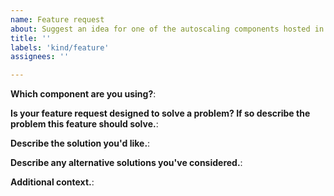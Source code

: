 ```yaml
---
name: Feature request
about: Suggest an idea for one of the autoscaling components hosted in this repository
title: ''
labels: 'kind/feature'
assignees: ''

---
```


<!--
Thanks for taking the time to raise a feature request! Please answer these questions as best you can before submitting.
-->

**Which component are you using?**:

<!--
Which component hosted in this repository is this a feature for?
-->

**Is your feature request designed to solve a problem? If so describe the problem this feature should solve.**:
<!--
A clear and concise description of what the problem is. Ex. I'm always frustrated when [...]
-->

**Describe the solution you'd like.**:

<!--
A clear and concise description of what you want to happen.
-->

**Describe any alternative solutions you've considered.**:

<!--
A description of any alternative solutions or features you've considered, especially in comparison to your preferred solution/feature.
-->

**Additional context.**:

<!--
Add any other context or screenshots about your feature request here.
-->
